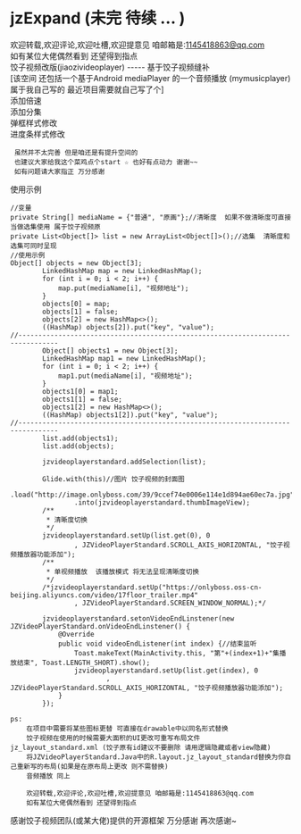 # jzExpand  (未完 待续 ... )
欢迎转载,欢迎评论,欢迎吐槽,欢迎提意见 咱邮箱是:1145418863@qq.com<br/>
        如有某位大佬偶然看到 还望得到指点<br/>
饺子视频改版(jiaozivideoplayer) ----- 基于饺子视频缝补<br/>
[该空间 还包括一个基于Android mediaPlayer 的一个音频播放  (mymusicplayer)  属于我自己写的 最近项目需要就自己写了个]<br/>
  添加倍速<br/>
  添加分集<br/>
  弹框样式修改<br/>
  进度条样式修改<br/>

     虽然并不太完善 但是咱还是有提升空间的
     也建议大家给我这个菜鸡点个start ☆ 也好有点动力 谢谢~~
     如有问题请大家指正 万分感谢

  使用示例<br/>

    //变量
    private String[] mediaName = {"普通", "原画"};//清晰度  如果不做清晰度可直接当做选集使用 属于饺子视频原
    private List<Object[]> list = new ArrayList<Object[]>();//选集  清晰度和选集可同时呈现
    //使用示例
    Object[] objects = new Object[3];
            LinkedHashMap map = new LinkedHashMap();
            for (int i = 0; i < 2; i++) {
                map.put(mediaName[i], "视频地址");
            }
            objects[0] = map;
            objects[1] = false;
            objects[2] = new HashMap<>();
            ((HashMap) objects[2]).put("key", "value");
    //--------------------------------------------------------------------------------
            Object[] objects1 = new Object[3];
            LinkedHashMap map1 = new LinkedHashMap();
            for (int i = 0; i < 2; i++) {
                map1.put(mediaName[i], "视频地址");
            }
            objects1[0] = map1;
            objects1[1] = false;
            objects1[2] = new HashMap<>();
            ((HashMap) objects1[2]).put("key", "value");
    //--------------------------------------------------------------------------------
            list.add(objects1);
            list.add(objects);

            jzvideoplayerstandard.addSelection(list);

            Glide.with(this)//图片 饺子视频的封面图
                    .load("http://image.onlyboss.com/39/9ccef74e0006e114e1d894ae60ec7a.jpg")
                    .into(jzvideoplayerstandard.thumbImageView);
            /**
             * 清晰度切换
             */
            jzvideoplayerstandard.setUp(list.get(0), 0
                    , JZVideoPlayerStandard.SCROLL_AXIS_HORIZONTAL, "饺子视频播放器功能添加");
            /**
             * 单视频播放  该播放模式 将无法呈现清晰度切换
             */
            /*jzvideoplayerstandard.setUp("https://onlyboss.oss-cn-beijing.aliyuncs.com/video/17floor_trailer.mp4"
                    , JZVideoPlayerStandard.SCREEN_WINDOW_NORMAL);*/

            jzvideoplayerstandard.setonVideoEndLinstener(new JZVideoPlayerStandard.onVideoEndLinstener() {
                @Override
                public void videoEndListener(int index) {//结束监听
                    Toast.makeText(MainActivity.this, "第"+(index+1)+"集播放结束", Toast.LENGTH_SHORT).show();
                    jzvideoplayerstandard.setUp(list.get(index), 0
                            , JZVideoPlayerStandard.SCROLL_AXIS_HORIZONTAL, "饺子视频播放器功能添加");
                }
            });

    ps:
        在项目中需要将某些图标更替 可直接在drawable中以同名形式替换
        饺子视频在使用的时候需要大面积的UI更改可重写布局文件 jz_layout_standard.xml (饺子原有id建议不要删除 请用逻辑隐藏或者view隐藏)
        将JZVideoPlayerStandard.Java中的R.layout.jz_layout_standard替换为你自己重新写的布局(如果是在原布局上更改 则不需替换)
        音频播放 同上

        欢迎转载,欢迎评论,欢迎吐槽,欢迎提意见 咱邮箱是:1145418863@qq.com
        如有某位大佬偶然看到 还望得到指点

  感谢饺子视频团队(或某大佬)提供的开源框架 万分感谢 再次感谢~
